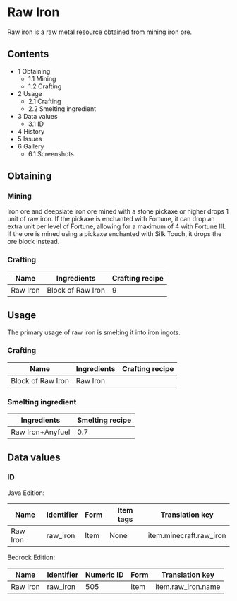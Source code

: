 # Raw Iron
Raw iron is a raw metal resource obtained from mining iron ore.

## Contents
- 1 Obtaining
	- 1.1 Mining
	- 1.2 Crafting
- 2 Usage
	- 2.1 Crafting
	- 2.2 Smelting ingredient
- 3 Data values
	- 3.1 ID
- 4 History
- 5 Issues
- 6 Gallery
	- 6.1 Screenshots

## Obtaining
### Mining
Iron ore and deepslate iron ore mined with a stone pickaxe or higher drops 1 unit of raw iron. If the pickaxe is enchanted with Fortune, it can drop an extra unit per level of Fortune, allowing for a maximum of 4 with Fortune III. If the ore is mined using a pickaxe enchanted with Silk Touch, it drops the ore block instead.

### Crafting
| Name     | Ingredients       | Crafting recipe |
|----------|-------------------|-----------------|
| Raw Iron | Block of Raw Iron | 9               |

## Usage
The primary usage of raw iron is smelting it into iron ingots.

### Crafting
| Name              | Ingredients | Crafting recipe |
|-------------------|-------------|-----------------|
| Block of Raw Iron | Raw Iron    |                 |

### Smelting ingredient
| Ingredients      | Smelting recipe |
|------------------|-----------------|
| Raw Iron+Anyfuel | 0.7             |

## Data values
### ID
Java Edition:

| Name     | Identifier | Form | Item tags | Translation key         |
|----------|------------|------|-----------|-------------------------|
| Raw Iron | raw_iron   | Item | None      | item.minecraft.raw_iron |

Bedrock Edition:

| Name     | Identifier | Numeric ID | Form | Translation key    |
|----------|------------|------------|------|--------------------|
| Raw Iron | raw_iron   | 505        | Item | item.raw_iron.name |


